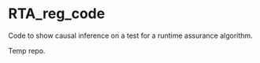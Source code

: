 # RTA_reg_code
Code to show causal inference on a test for a runtime assurance algorithm.

Temp repo. 
